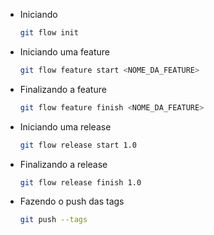 - Iniciando

    ```bash
    git flow init
    ```

- Iniciando uma feature

    ```bash
    git flow feature start <NOME_DA_FEATURE>
    ```

- Finalizando a feature

    ```bash
    git flow feature finish <NOME_DA_FEATURE>
    ```

- Iniciando uma release

    ```bash
    git flow release start 1.0
    ```

- Finalizando a release

    ```bash
    git flow release finish 1.0
    ```

- Fazendo o push das tags

    ```bash
    git push --tags
    ```
